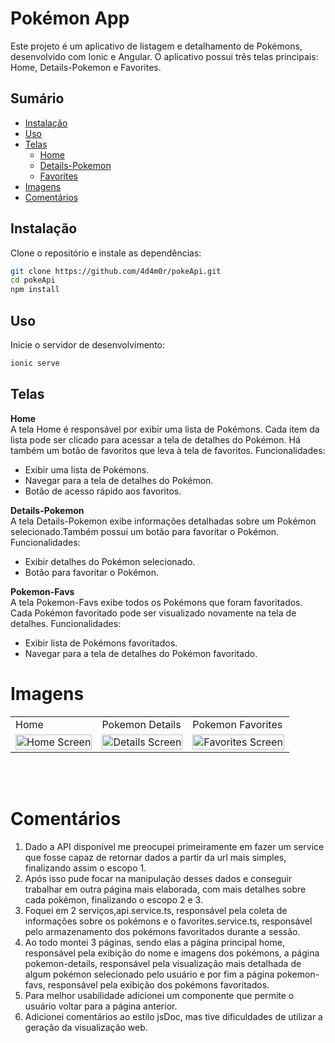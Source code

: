 # Pokémon App

Este projeto é um aplicativo de listagem e detalhamento de Pokémons, desenvolvido com Ionic e Angular. O aplicativo possui três telas principais: Home, Details-Pokemon e Favorites.

## Sumário

- [Instalação](#instalação)
- [Uso](#uso)
- [Telas](#telas)
  - [Home](#home)
  - [Details-Pokemon](#details-pokemon)
  - [Favorites](#favorites)
- [Imagens](#imagens)
- [Comentários](#comentários)

## Instalação

Clone o repositório e instale as dependências:

```bash
git clone https://github.com/4d4m0r/pokeApi.git
cd pokeApi
npm install
````

## Uso

Inicie o servidor de desenvolvimento:

```bash
ionic serve
````

## Telas

**Home**<br>
A tela Home é responsável por exibir uma lista de Pokémons. Cada item da lista pode ser clicado para acessar a tela de detalhes do Pokémon. Há também um botão de favoritos que leva à tela de favoritos.
Funcionalidades:
- Exibir uma lista de Pokémons.
- Navegar para a tela de detalhes do Pokémon.
- Botão de acesso rápido aos favoritos.

**Details-Pokemon**<br>
A tela Details-Pokemon exibe informações detalhadas sobre um Pokémon selecionado.Também possui um botão para favoritar o Pokémon.
Funcionalidades:
- Exibir detalhes do Pokémon selecionado.
- Botão para favoritar o Pokémon.

**Pokemon-Favs**<br>
A tela Pokemon-Favs exibe todos os Pokémons que foram favoritados. Cada Pokémon favoritado pode ser visualizado novamente na tela de detalhes.
Funcionalidades:
- Exibir lista de Pokémons favoritados.
- Navegar para a tela de detalhes do Pokémon favoritado.

# Imagens
<table>
    <tr>
        <td>Home</td>
        <td>Pokemon Details</td>
        <td>Pokemon Favorites</td>
    </tr>
    <tr>
        <td><img src="images/home_pokeapi.png" alt="Home Screen" style="width: 100%;"></td>
         <td><img src="images/details_pokeapi.png" alt="Details Screen" style="width: 100%;"></td>
        <td><img src="images/favorites_pokeapi.png" alt="Favorites Screen" style="width: 100%;">
    </tr>
</table>
<br><br>

# Comentários
1. Dado a API disponível me preocupei primeiramente em fazer um service que fosse capaz de retornar dados a partir da url mais simples, finalizando assim o escopo 1.
2. Após isso pude focar na manipulação desses dados e conseguir trabalhar em outra página mais elaborada, com mais detalhes sobre cada pokémon, finalizando o escopo 2 e 3.
3. Foquei em 2 serviços,api.service.ts, responsável pela coleta de informações sobre os pokémons e o favorites.service.ts, responsável pelo armazenamento dos pokémons favoritados durante a sessão.
4. Ao todo montei 3 páginas, sendo elas a página principal home, responsável pela exibição do nome e imagens dos pokémons, a página pokemon-details, responsável pela visualização mais detalhada de algum pokémon selecionado pelo usuário e por fim a página pokemon-favs, responsável pela exibição dos pokémons favoritados.
5. Para melhor usabilidade adicionei um componente que permite o usuário voltar para a página anterior.
6. Adicionei comentários ao estilo jsDoc, mas tive dificuldades de utilizar a geração da visualização web.